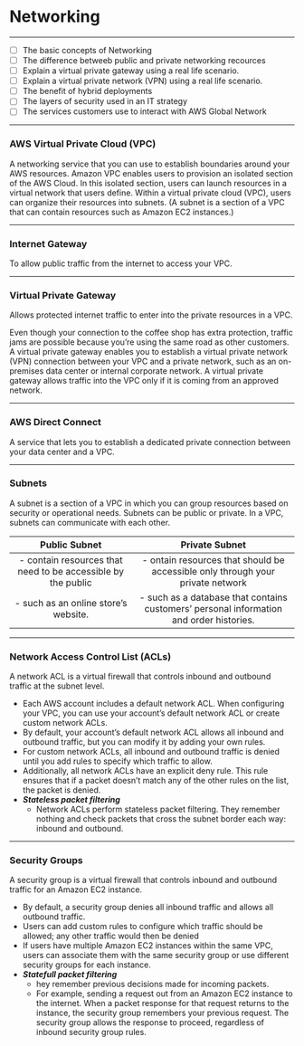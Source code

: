 # Networking
****
- [ ] The basic concepts of Networking
- [ ] The difference betweeb public and private networking recources
- [ ] Explain a virtual private gateway using a real life scenario. 
- [ ] Explain a virtual private network (VPN) using a real life scenario.
- [ ] The benefit of hybrid deployments
- [ ] The layers of security used in an IT strategy
- [ ] The services customers use to interact with AWS Global Network
****

### AWS Virtual Private Cloud (VPC)
A networking service that you can use to establish boundaries around your AWS resources.
Amazon VPC enables users to provision an isolated section of the AWS Cloud.
In this isolated section, users can launch resources in a virtual network that users define. 
Within a virtual private cloud (VPC), users can organize their resources into subnets. (A subnet is a section of a VPC that can contain resources such as Amazon EC2 instances.)

---

### Internet Gateway
To allow public traffic from the internet to access your VPC.

---

### Virtual Private Gateway
Allows protected internet traffic to enter into the private resources in a VPC.

Even though your connection to the coffee shop has extra protection, traffic jams are possible because you’re using the same road as other customers.
A virtual private gateway enables you to establish a virtual private network (VPN) connection between your VPC and a private network, such as an on-premises data center or internal corporate network. 
A virtual private gateway allows traffic into the VPC only if it is coming from an approved network.


---

### AWS Direct Connect
A service that lets you to establish a dedicated private connection between your data center and a VPC.  

---
### Subnets
A subnet is a section of a VPC in which you can group resources based on security or operational needs. Subnets can be public or private. 
In a VPC, subnets can communicate with each other.

|Public Subnet | Private Subnet |
|:------------:|:--------------:|
| - contain resources that need to be accessible by the public | - ontain resources that should be accessible only through your private network |
| - such as an online store’s website. | - such as a database that contains customers’ personal information and order histories. |

---

### Network Access Control List (ACLs)
A network ACL is a virtual firewall that controls inbound and outbound traffic at the subnet level.

- Each AWS account includes a default network ACL. When configuring your VPC, you can use your account’s default network ACL or create custom network ACLs. 
- By default, your account’s default network ACL allows all inbound and outbound traffic, but you can modify it by adding your own rules. 
- For custom network ACLs, all inbound and outbound traffic is denied until you add rules to specify which traffic to allow.
- Additionally, all network ACLs have an explicit deny rule. This rule ensures that if a packet doesn’t match any of the other rules on the list, the packet is denied.
- ***Stateless packet filtering***
	- Network ACLs perform stateless packet filtering. They remember nothing and check packets that cross the subnet border each way: inbound and outbound. 

---

### Security Groups
A security group is a virtual firewall that controls inbound and outbound traffic for an Amazon EC2 instance.

- By default, a security group denies all inbound traffic and allows all outbound traffic. 
- Users can add custom rules to configure which traffic should be allowed; any other traffic would then be denied
- If users have multiple Amazon EC2 instances within the same VPC, users can associate them with the same security group or use different security groups for each instance.
- ***Statefull packet filtering***
	- hey remember previous decisions made for incoming packets.
	- For example, sending a request out from an Amazon EC2 instance to the internet. When a packet response for that request returns to the instance, the security group remembers your previous request. The security group allows the response to proceed, regardless of inbound security group rules.
